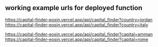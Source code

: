 ## working example urls for deployed function

https://capital-finder-eosin.vercel.app/api/capital_finder?country=jordan
https://capital-finder-eosin.vercel.app/api/capital_finder?country=italy

https://capital-finder-eosin.vercel.app/api/capital_finder?capital=amman
https://capital-finder-eosin.vercel.app/api/capital_finder?capital=rome

